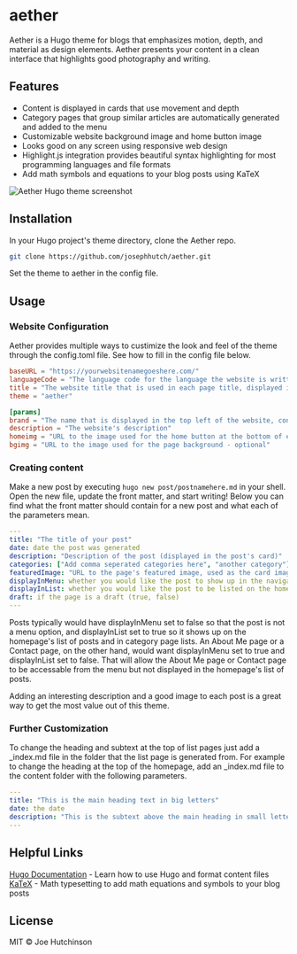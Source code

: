 # aether
Aether is a Hugo theme for blogs that emphasizes motion, depth, and material as design elements.  Aether presents your content in a clean interface that highlights good photography and writing.

## Features
 - Content is displayed in cards that use movement and depth
 - Category pages that group similar articles are automatically generated and added to the menu
 - Customizable website background image and home button image
 - Looks good on any screen using responsive web design
 - Highlight.js integration provides beautiful syntax highlighting for most programming languages and file formats
 - Add math symbols and equations to your blog posts using KaTeX 

![Aether Hugo theme screenshot](https://raw.githubusercontent.com/josephhutch/aether/master/images/screenshot.png?_sm_au_=iVVVRRW7D405F0fN)

## Installation
In your Hugo project's theme directory, clone the Aether repo.

```bash
git clone https://github.com/josephhutch/aether.git
```

Set the theme to aether in the config file.

## Usage
### Website Configuration
Aether provides multiple ways to custimize the look and feel of the theme through the config.toml file. See how to fill in the config file below.
```toml
baseURL = "https://yourwebsitenamegoeshere.com/"
languageCode = "The language code for the language the website is written in"
title = "The website title that is used in each page title, displayed in the browser tab and search results"
theme = "aether"

[params]
brand = "The name that is displayed in the top left of the website, consider it the website name"
description = "The website's description"
homeimg = "URL to the image used for the home button at the bottom of each post - optional"
bgimg = "URL to the image used for the page background - optional"
```

### Creating content
Make a new post by executing `hugo new post/postnamehere.md` in your shell. Open the new file, update the front matter, and start writing! Below you can find what the front matter should contain for a new post and what each of the parameters mean.
```yaml
---
title: "The title of your post"
date: date the post was generated
description: "Description of the post (displayed in the post's card)"
categories: ["Add comma seperated categories here", "another category"]
featuredImage: "URL to the page's featured image, used as the card image and the image at the top of the article"
displayInMenu: whether you would like the post to show up in the navigation menu (true, false)
displayInList: whether you would like the post to be listed on the home page and category pages (true, false)
draft: if the page is a draft (true, false)
---
```

Posts typically would have displayInMenu set to false so that the post is not a menu option, and displayInList set to true so it shows up on the homepage's list of posts and in category page lists. An About Me page or a Contact page, on the other hand, would want displayInMenu set to true and displayInList set to false.  That will allow the About Me page or Contact page to be accessable from the menu but not displayed in the homepage's list of posts.

Adding an interesting description and a good image to each post is a great way to get the most value out of this theme.

### Further Customization
To change the heading and subtext at the top of list pages just add a \_index.md file in the folder that the list page is generated from.  For example to change the heading at the top of the homepage, add an \_index.md file to the content folder with the following parameters.
```yaml
---
title: "This is the main heading text in big letters"
date: the date
description: "This is the subtext above the main heading in small letters"
---
```

## Helpful Links
[Hugo Documentation](https://gohugo.io/documentation/) - Learn how to use Hugo and format content files
[KaTeX](https://katex.org/) - Math typesetting to add math equations and symbols to your blog posts

## License
MIT © Joe Hutchinson
